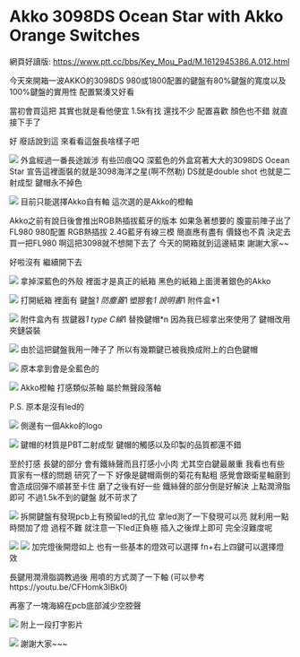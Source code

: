 # Akko 3098DS Ocean Star with Akko Orange Switches

網頁好讀版:
https://www.ptt.cc/bbs/Key_Mou_Pad/M.1612945386.A.012.html

今天來開箱一波AKKO的3098DS
980或1800配置的鍵盤有80%鍵盤的寬度以及100%鍵盤的實用性
配置緊湊又好看

當初會買這把
其實也就是看他便宜 1.5k有找 還找不少
配置喜歡 顏色也不錯
就直接下手了

好 廢話說到這
來看看這盤長啥樣子吧

![](https://i.imgur.com/xpvIfFn.jpg)
外盒經過一番長途跋涉
有些凹痕QQ
深藍色的外盒寫著大大的3098DS Ocean Star
宣告這裡面裝的就是3098海洋之星(啊不然勒)
DS就是double shot
也就是二射成型 鍵帽永不掉色

![](https://i.imgur.com/AiRGBG9.jpg)
目前只能選擇Akko自有軸
這次選的是Akko的橙軸

Akko之前有說日後會推出RGB熱插拔藍牙的版本
如果急著想要的
腹靈前陣子出了FL980
980配置 RGB熱插拔 2.4G藍牙有線三模
簡直應有盡有
價錢也不貴
決定去買一把FL980
啊這把3098就不想開下去了
今天的開箱就到這邊結束
謝謝大家~~












好啦沒有
繼續開下去

![](https://i.imgur.com/Qqso79C.jpg)
拿掉深藍色的外殼
裡面才是真正的紙箱
黑色的紙箱上面燙著銀色的Akko

![](https://i.imgur.com/00kOJA4.jpg)
打開紙箱
裡面有
鍵盤*1
防塵蓋*1
塑膠套*1
說明書*1
附件盒*1

![](https://i.imgur.com/HlRKSWn.jpg)
附件盒內有
拔鍵器*1
type C線*1
替換鍵帽*n
因為我已經拿出來使用了 鍵帽改用夾鏈袋裝

![](https://i.imgur.com/ydJwo0D.jpg)
由於這把鍵盤我用一陣子了
所以有幾顆鍵已被我換成附上的白色鍵帽

![](https://i.imgur.com/yby1IcU.jpg)
原本拿到會是全藍色的

![](https://i.imgur.com/Dmt9zgv.jpg)
Akko橙軸
打感類似茶軸 屬於無聲段落軸

P.S. 原本是沒有led的

![](https://i.imgur.com/TDaZJi3.jpg)
側邊有一個Akko的logo

![](https://i.imgur.com/Rju9C1u.jpg)
鍵帽的材質是PBT二射成型
鍵帽的觸感以及印製的品質都還不錯

至於打感
長鍵的部分
會有鐵絲聲而且打感小小肉
尤其空白鍵最嚴重
我看也有些買家有一樣的問題
研究了一下
好像是鍵帽兩側的菊花有點粗
感覺會跟衛星軸磨到
會造成回彈不順甚至卡住
磨了之後有好一些
鐵絲聲的部分倒是好解決
上點潤滑脂即可
不過1.5k不到的鍵盤 就不苛求了

![](https://i.imgur.com/486uUqJ.jpg)
拆開鍵盤有發現pcb上有預留led的孔位
拿led測了一下發現可以亮
就利用一點時間加了燈
過程不難
就注意一下led正負極
插入之後焊上即可
完全沒難度呢

![](https://i.imgur.com/AAFe81Q.gif)
![](https://i.imgur.com/vWnHA6Z.jpg)
加完燈後開燈如上
也有一些基本的燈效可以選擇
fn+右上四鍵可以選擇燈效

長鍵用潤滑脂調教過後
用噴的方式潤了一下軸
(可以參考https://youtu.be/CFHomk3IBk0)

再塞了一塊海綿在pcb底部減少空腔聲

![](https://streamable.com/c4e8vb)
附上一段打字影片

![](https://i.imgur.com/xkffAhK.jpg)
謝謝大家~~~

